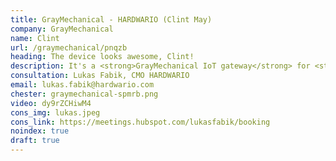 ```yaml
---
title: GrayMechanical - HARDWARIO (Clint May)
company: GrayMechanical
name: Clint
url: /graymechanical/pnqzb
heading: The device looks awesome, Clint!
description: It's a <strong>GrayMechanical IoT gateway</strong> for <strong>remote monitoring of heat pumps and boilers</strong> and other IoT innovations.<br/><br/>Interested?
consultation: Lukas Fabik, CMO HARDWARIO
email: lukas.fabik@hardwario.com
chester: graymechanical-spmrb.png
video: dy9rZCHiwM4
cons_img: lukas.jpeg
cons_link: https://meetings.hubspot.com/lukasfabik/booking
noindex: true
draft: true
---
```

